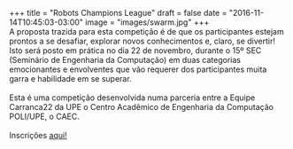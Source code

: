 +++
title = "Robots Champions League"
draft = false
date = "2016-11-14T10:45:03-03:00"
image = "images/swarm.jpg"
+++
<br>
A proposta trazida para esta competição é de que os participantes estejam prontos a se desafiar, explorar novos conhecimentos e, claro, se divertir! Isto será posto em prática no dia 22 de novembro, durante o 15º SEC (Seminário de Engenharia da Computação) em duas categorias emocionantes e envolventes que vão requerer dos participantes muita garra e habilidade em se superar.
<br>
<br>
Esta é uma competição desenvolvida numa parceria entre a Equipe Carranca22 da UPE o Centro Acadêmico de Engenharia da Computação POLI/UPE, o CAEC.
<br>
<br>
Inscrições <a href="https://robotschampionsleague.github.io/" target="_blank">aqui!</a>